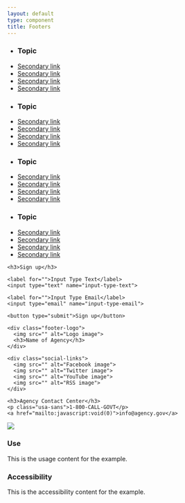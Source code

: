 ```yaml
---
layout: default
type: component
title: Footers
---
```


<div class="preview">
  <!-- Add HTML markup for example here -->

  <footer class="footer" role="contentinfo">
    <nav class="nav-footer">
      <ul class="usa-unstyled-list">
        <li><h3>Topic</h3></li>
        <li><a href="javascript:void(0)">Secondary link</a></li>
        <li><a href="javascript:void(0)">Secondary link</a></li>
        <li><a href="javascript:void(0)">Secondary link</a></li>
        <li><a href="javascript:void(0)">Secondary link</a></li>
      </ul>
      <ul class="usa-unstyled-list">
        <li><h3>Topic</h3></li>
        <li><a href="javascript:void(0)">Secondary link</a></li>
        <li><a href="javascript:void(0)">Secondary link</a></li>
        <li><a href="javascript:void(0)">Secondary link</a></li>
        <li><a href="javascript:void(0)">Secondary link</a></li>
      </ul>
      <ul class="usa-unstyled-list">
        <li><h3>Topic</h3></li>
        <li><a href="javascript:void(0)">Secondary link</a></li>
        <li><a href="javascript:void(0)">Secondary link</a></li>
        <li><a href="javascript:void(0)">Secondary link</a></li>
        <li><a href="javascript:void(0)">Secondary link</a></li>
      </ul>
      <ul class="usa-unstyled-list">
        <li><h3>Topic</h3></li>
        <li><a href="javascript:void(0)">Secondary link</a></li>
        <li><a href="javascript:void(0)">Secondary link</a></li>
        <li><a href="javascript:void(0)">Secondary link</a></li>
        <li><a href="javascript:void(0)">Secondary link</a></li>
      </ul>
    </nav>

    <h3>Sign up</h3>

    <label for="">Input Type Text</label>
    <input type="text" name="input-type-text">

    <label for="">Input Type Email</label>
    <input type="email" name="input-type-email">

    <button type="submit">Sign up</button>

    <div class="footer-logo">
      <img src="" alt="Logo image">
      <h3>Name of Agency</h3>
    </div>

    <div class="social-links">
      <img src="" alt="Facebook image">
      <img src="" alt="Twitter image">
      <img src="" alt="YouTube image">
      <img src="" alt="RSS image">
    </div>
    
    <h3>Agency Contact Center</h3>
    <p class="usa-sans">1-800-CALL-GOVT</p>
    <a href="mailto:javascript:void(0)">info@agency.gov</a>
  </footer>

  <img src="{{ site.baseurl }}/assets/img/static/Footer_FullUI_v1-930width.png">
</div>

<div class="grid-box">
  <div class="grid-item width-one-half annotation">
    <h3>Use</h3>
    <p>This is the usage content for the example.</p>
  </div>
  <div class="grid-item width-one-half annotation">
    <h3>Accessibility</h3>
    <p>This is the accessibility content for the example.</p>
  </div>  
</div>